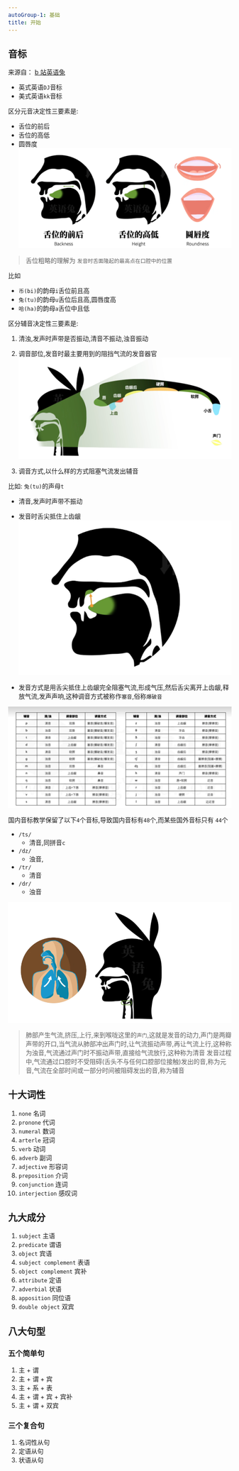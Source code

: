 ```yaml
---
autoGroup-1: 基础
title: 开始
---
```


## 音标

来源自： [b 站英语兔](https://www.bilibili.com/video/BV1iV411z7Nj?p=1&vd_source=50f8bf5cacad4289b7991cb0e05a0ad0)

- 英式英语`DJ`音标
- 美式英语`kk`音标

区分元音决定性三要素是:

- 舌位的前后
- 舌位的高低
- 圆唇度
  ![](../../.vuepress/public/english/vowel.png)

> 舌位粗略的理解为 `发音时舌面隆起的最高点在口腔中的位置`

比如

- `币(bi)`的韵母`i`舌位前且高
- `兔(tu)`的韵母`u`舌位后且高,圆唇度高
- `哈(ha)`的韵母`a`舌位中且低

区分辅音决定性三要素是:

1. 清浊,发声时声带是否振动,清音不振动,浊音振动
2. 调音部位,发音时最主要用到的阻挡气流的发音器官
   ![](../../.vuepress/public/english/vocal-organ.png)

3. 调音方式,以什么样的方式阻塞气流发出辅音

比如: `兔(tu)`的声母`t`

- 清音,发声时声带不振动
- 发音时舌尖抵住上齿龈
  ![](../../.vuepress/public/english/on-the-gum.png)

- 发音方式是用舌尖抵住上齿龈完全阻塞气流,形成气压,然后舌尖离开上齿龈,释放气流,发声声响,这种调音方式被称作`塞音`,俗称`爆破音`

![](../../.vuepress/public/english/consonant-table.png)

国内音标教学保留了以下`4`个音标,导致国内音标有`48`个,而某些国外音标只有 `44`个

- `/ts/`
  - 清音,同拼音`c`
- `/dz/`
  - 浊音,
- `/tr/`
  - 清音
- `/dr/`
  - 浊音

![](../../.vuepress/public/english/glottis.png)

> 肺部产生气流,挤压,上行,来到喉咙这里的`声门`,这就是发音的动力,声门是两瓣声带的开口,当气流从肺部冲出声门时,让气流振动声带,再让气流上行,这种称为浊音,气流通过声门时不振动声带,直接给气流放行,这种称为清音
发音过程中,气流通过口腔时不受阻碍(舌头不与任何口腔部位接触)发出的音,称为元音,气流在全部时间或一部分时间被阻碍发出的音,称为辅音
## 十大词性

1. `none` 名词
2. `pronone` 代词
3. `numeral` 数词
4. `arterle` 冠词
5. `verb` 动词
6. `adverb` 副词
7. `adjective` 形容词
8. `preposition` 介词
9. `conjunction` 连词
10. `interjection` 感叹词

## 九大成分

1. `subject` 主语
2. `predicate` 谓语
3. `object` 宾语
4. `subject complement` 表语
5. `object complement` 宾补
6. `attribute` 定语
7. `adverbial` 状语
8. `apposition` 同位语
9. `double object` 双宾

## 八大句型

### 五个简单句

1. 主 + 谓
2. 主 + 谓 + 宾
3. 主 + 系 + 表
4. 主 + 谓 + 宾 + 宾补
5. 主 + 谓 + 双宾

### 三个复合句

1. 名词性从句
2. 定语从句
3. 状语从句
